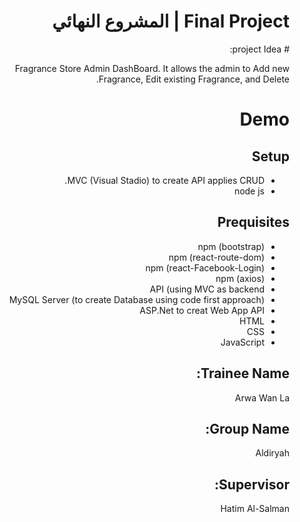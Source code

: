 
<div dir='rtl'>

# Final Project | المشروع النهائي

<div>
  # project Idea:
 
  Fragrance Store Admin DashBoard. It allows the admin to Add new Fragrance, Edit existing Fragrance, and Delete. 
  
  # Demo
  
  ## Setup
  
  - MVC (Visual Stadio) to create API applies CRUD.
  - node js
  
  ## Prequisites
  
  - npm (bootstrap)
  - npm (react-route-dom)
  - npm (react-Facebook-Login)
  - npm (axios)
  - API (using MVC as backend
  - MySQL Server (to create Database using code first approach)
  - ASP.Net to creat Web App API
  - HTML
  - CSS
  - JavaScript
  
  ## Trainee Name:
  
  Arwa Wan La
  
  ## Group Name:
  Aldiryah

  ## Supervisor:
  Hatim Al-Salman
<div>
